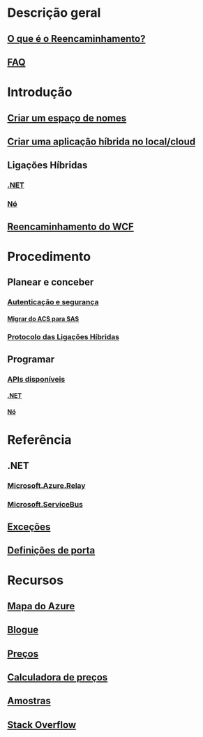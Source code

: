 # Descrição geral
## [O que é o Reencaminhamento?](relay-what-is-it.md)
## [FAQ](relay-faq.md)

# Introdução
## [Criar um espaço de nomes](relay-create-namespace-portal.md)
## [Criar uma aplicação híbrida no local/cloud](service-bus-dotnet-hybrid-app-using-service-bus-relay.md)
## Ligações Híbridas
### [.NET](relay-hybrid-connections-dotnet-get-started.md)
### [Nó](relay-hybrid-connections-node-get-started.md)
## [Reencaminhamento do WCF](relay-wcf-dotnet-get-started.md)

# Procedimento
## Planear e conceber
### [Autenticação e segurança](relay-authentication-and-authorization.md)
#### [Migrar do ACS para SAS](relay-migrate-acs-sas.md)
### [Protocolo das Ligações Híbridas](relay-hybrid-connections-protocol.md)
## Programar
### [APIs disponíveis](relay-api-overview.md)
#### [.NET](relay-hybrid-connections-dotnet-api-overview.md)
#### [Nó](relay-hybrid-connections-node-ws-api-overview.md)

# Referência
## .NET
### [Microsoft.Azure.Relay](/dotnet/api/microsoft.azure.relay)
### [Microsoft.ServiceBus](/dotnet/api/Microsoft.ServiceBus)
## [Exceções](relay-exceptions.md)
## [Definições de porta](relay-port-settings.md)

# Recursos
## [Mapa do Azure](https://azure.microsoft.com/roadmap/?category=enterprise-integration)
## [Blogue](https://blogs.msdn.microsoft.com/servicebus/)
## [Preços](https://azure.microsoft.com/pricing/details/service-bus/)
## [Calculadora de preços](https://azure.microsoft.com/pricing/calculator/)
## [Amostras](https://github.com/azure/azure-relay/tree/master/samples)
## [Stack Overflow](http://stackoverflow.com/questions/tagged/azure-servicebusrelay)
